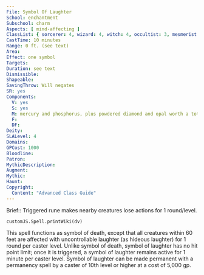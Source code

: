 ```yaml
---
File: Symbol Of Laughter
School: enchantment
Subschool: charm
Aspects: [ mind-affecting ]
ClassList: { sorcerer: 4, wizard: 4, witch: 4, occultist: 3, mesmerist: 3 }
CastTime: 10 minutes
Range: 0 ft. (see text)
Area: 
Effect: one symbol
Targets: 
Duration: see text
Dismissible: 
Shapeable: 
SavingThrow: Will negates
SR: yes
Components:
  V: yes
  S: yes
  M: mercury and phosphorus, plus powdered diamond and opal worth a total of 1,000 gp
  F: 
  DF: 
Deity: 
SLALevel: 4
Domains: 
GPCost: 1000
Bloodline: 
Patron: 
MythicDescription: 
Augment: 
Mythic: 
Haunt: 
Copyright:
  Content: "Advanced Class Guide"
---
```

Brief:: Triggered rune makes nearby creatures lose actions for 1 round/level.

```dataviewjs
customJS.Spell.printWiki(dv)
```

This spell functions as symbol of death, except that all creatures within 60 feet are affected with uncontrollable laughter (as hideous laughter) for 1 round per caster level.  Unlike symbol of death, symbol of laughter has no hit point limit; once it is triggered, a symbol of laughter remains active for 1 minute per caster level.  Symbol of laughter can be made permanent with a permanency spell by a caster of 10th level or higher at a cost of 5,000 gp.
